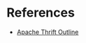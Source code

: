 


# References

+ [Apache Thrift Outline](http://www.slideshare.net/brightgenerous/apache-thriftoutline?ref=https://tech.recruit-mp.co.jp/server-side/about-apache-thrift/)
